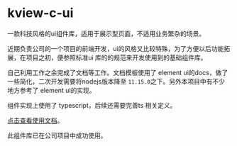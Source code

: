 # kview-c-ui
一款科技风格的ui组件库，适用于展示型页面，不适用业务繁杂的场景。

近期负责公司的一个项目的前端开发，ui的风格又比较特殊，为了方便以后功能拓展，在项目之初，便参照标准ui 库的的规范来开发使用到的基础组件库。

自己利用工作之余完成了文档等工作。文档模板使用了 element ui的docs，做了一些简化，二次开发需要将nodejs版本降至 `11.15.0`之下。另外本项目中有不少地方参考了 element ui的实现。

组件实现上使用了 typescript，后续还需要完善ts 相关定义。

[点击查看使用文档](http://119.3.156.49:9090/#/zh-CN/)。

此组件库已在公司项目中成功使用。
